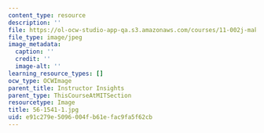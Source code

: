 ```yaml
---
content_type: resource
description: ''
file: https://ol-ocw-studio-app-qa.s3.amazonaws.com/courses/11-002j-making-public-policy-fall-2014/e91c279e5096004fb61efac9fa5f62cb_56-1541-1.jpg
file_type: image/jpeg
image_metadata:
  caption: ''
  credit: ''
  image-alt: ''
learning_resource_types: []
ocw_type: OCWImage
parent_title: Instructor Insights
parent_type: ThisCourseAtMITSection
resourcetype: Image
title: 56-1541-1.jpg
uid: e91c279e-5096-004f-b61e-fac9fa5f62cb
---
```

